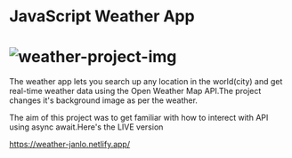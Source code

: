 # JavaScript Weather App

# <img src="https://images.unsplash.com/photo-1639402479828-78bb0b67698d?ixlib=rb-1.2.1&ixid=MnwxMjA3fDB8MHx0b3BpYy1mZWVkfDN8NnNNVmpUTFNrZVF8fGVufDB8fHx8&auto=format&fit=crop&w=600&q=60" alt="weather-project-img" />
The weather app lets you search up any location in the world(city) and get real-time weather data using the Open Weather Map API.The project changes it's background image as per the weather.

The aim of this project was to get familiar with how to interect with API using async await.Here's the LIVE version

https://weather-janlo.netlify.app/

